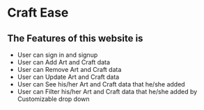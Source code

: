 # Craft Ease
## The Features of this website is

- User can sign in and signup
- User can Add Art and Craft data
- User can Remove Art and Craft data
- User can Update Art and Craft data
- User can See his/her Art and Craft data that he/she added
- User can Filter his/her Art and Craft data that he/she added by Customizable drop down